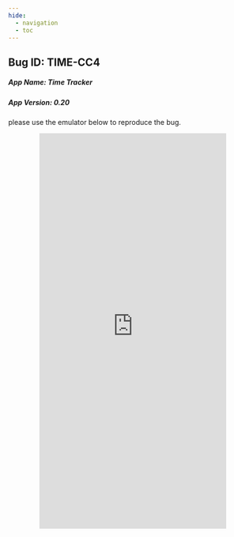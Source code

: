 ```yaml
---
hide:
  - navigation 
  - toc        
---
```


<style>
  .md-tabs {
  display: none;
  visibility: hidden;
  }
  
  h1 {
    display: none;
    visibility: hidden;
  }
</style>

## Bug ID: TIME-CC4
##### App Name: Time Tracker
##### App Version: 0.20

please use the emulator below to reproduce the bug.

<p align="center">
<iframe
  src="https://appetize.io/embed/kgjwg0c9ug4g2ez1ea6xxfm6j0?device=nexus5&scale=75&orientation=portrait&osVersion=7.1"
  width="378px" height="800px" frameborder="0" scrolling="no"></iframe>
  </p>
